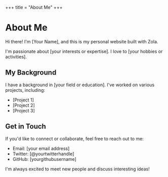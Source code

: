 +++
title = "About Me"
+++

# About Me

Hi there! I'm [Your Name], and this is my personal website built with Zola.

I'm passionate about [your interests or expertise]. I love to [your hobbies or activities].

## My Background

I have a background in [your field or education]. I've worked on various projects, including:

- [Project 1]
- [Project 2]
- [Project 3]

## Get in Touch

If you'd like to connect or collaborate, feel free to reach out to me:

- Email: [your email address]
- Twitter: [@yourtwitterhandle]
- GitHub: [yourgithubusername]

I'm always excited to meet new people and discuss interesting ideas!